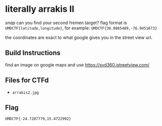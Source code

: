 # literally arrakis II

*snap* can you find your second fremen target? flag format is `UMDCTF{latitude,longitude}`, for example: `UMDCTF{38.9865489,-76.9451673}`

the coordinates are exact to what google gives you in the street view url.

## Build Instructions

find an image on google maps and use https://svd360.istreetview.com/

## Files for CTFd

- `arrakis2.jpg`

## Flag

`UMDCTF{-24.7287779,15.4722992}`
